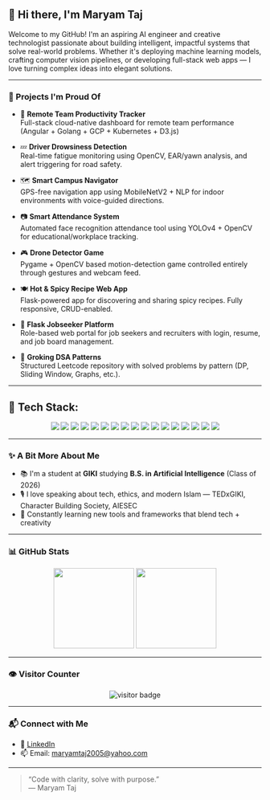 ## 👋 Hi there, I'm Maryam Taj

Welcome to my GitHub! I'm an aspiring AI engineer and creative technologist passionate about building intelligent, impactful systems that solve real-world problems. Whether it's deploying machine learning models, crafting computer vision pipelines, or developing full-stack web apps — I love turning complex ideas into elegant solutions.

---

### 🚀 Projects I'm Proud Of

- 🔧 **Remote Team Productivity Tracker**  
  Full-stack cloud-native dashboard for remote team performance (Angular + Golang + GCP + Kubernetes + D3.js)

- 💤 **Driver Drowsiness Detection**  
  Real-time fatigue monitoring using OpenCV, EAR/yawn analysis, and alert triggering for road safety.

- 🗺️ **Smart Campus Navigator**  
  GPS-free navigation app using MobileNetV2 + NLP for indoor environments with voice-guided directions.

- 📷 **Smart Attendance System**  
  Automated face recognition attendance tool using YOLOv4 + OpenCV for educational/workplace tracking.

- 🎮 **Drone Detector Game**  
  Pygame + OpenCV based motion-detection game controlled entirely through gestures and webcam feed.

- 🍽️ **Hot & Spicy Recipe Web App**  
  Flask-powered app for discovering and sharing spicy recipes. Fully responsive, CRUD-enabled.

- 💼 **Flask Jobseeker Platform**  
  Role-based web portal for job seekers and recruiters with login, resume, and job board management.

- 🧠 **Groking DSA Patterns**  
  Structured Leetcode repository with solved problems by pattern (DP, Sliding Window, Graphs, etc.).

---

## 🧰 Tech Stack:

<p align="center">
  <img src="https://img.shields.io/badge/Python-3670A0?style=for-the-badge&logo=python&logoColor=ffdd54" />
  <img src="https://img.shields.io/badge/C++-00599C?style=for-the-badge&logo=c%2B%2B&logoColor=white" />
  <img src="https://img.shields.io/badge/Java-ED8B00?style=for-the-badge&logo=java&logoColor=white" />
  <img src="https://img.shields.io/badge/JavaScript-F7DF1E?style=for-the-badge&logo=javascript&logoColor=black" />
  <img src="https://img.shields.io/badge/HTML5-E34F26?style=for-the-badge&logo=html5&logoColor=white" />
  <img src="https://img.shields.io/badge/CSS3-1572B6?style=for-the-badge&logo=css3&logoColor=white" />
  <img src="https://img.shields.io/badge/Flask-000000?style=for-the-badge&logo=flask&logoColor=white" />
  <img src="https://img.shields.io/badge/Streamlit-FF4B4B?style=for-the-badge&logo=streamlit&logoColor=white" />
  <img src="https://img.shields.io/badge/OpenCV-27338e?style=for-the-badge&logo=opencv&logoColor=white" />
  <img src="https://img.shields.io/badge/YOLOv4-FF4088?style=for-the-badge&logo=data:image/svg+xml;base64,PHN2ZyB4bWxucz0naHR0cDovL3d3dy53My5vcmcvMjAwMC9zdmcnPjxyZWN0IHdpZHRoPScyMCcgaGVpZ2h0PScyMCcgZmlsbD0nI2ZmNCcgLz48L3N2Zz4=" />
  <img src="https://img.shields.io/badge/TensorFlow-FF6F00?style=for-the-badge&logo=tensorflow&logoColor=white" />
  <img src="https://img.shields.io/badge/Kubernetes-326CE5?style=for-the-badge&logo=kubernetes&logoColor=white" />
  <img src="https://img.shields.io/badge/GCP-4285F4?style=for-the-badge&logo=google-cloud&logoColor=white" />
  <img src="https://img.shields.io/badge/MySQL-005C84?style=for-the-badge&logo=mysql&logoColor=white" />
  <img src="https://img.shields.io/badge/Git-F05032?style=for-the-badge&logo=git&logoColor=white" />
  <img src="https://img.shields.io/badge/Unity-000000?style=for-the-badge&logo=unity&logoColor=white" />
  <img src="https://img.shields.io/badge/Adobe%20Photoshop-31A8FF?style=for-the-badge&logo=Adobe%20Photoshop&logoColor=white" />
</p>


---

### ✨ A Bit More About Me

- 📚 I'm a student at **GIKI** studying **B.S. in Artificial Intelligence** (Class of 2026)
- 🎙️ I love speaking about tech, ethics, and modern Islam — TEDxGIKI, Character Building Society, AIESEC
- 🧩 Constantly learning new tools and frameworks that blend tech + creativity

---

### 📊 GitHub Stats

<p align="center">
  <img src="https://github-readme-stats.vercel.app/api?username=Tajhoonmain&show_icons=true&theme=tokyonight" height="160" />
  <img src="https://github-readme-stats.vercel.app/api/top-langs/?username=Tajhoonmain&layout=compact&theme=tokyonight" height="160"/>
</p>

---

### 👁️ Visitor Counter

<p align="center">
  <img src="https://komarev.com/ghpvc/?username=Tajhoonmain&label=Visitors&color=blue&style=flat" alt="visitor badge"/>
</p>

---

### 📬 Connect with Me

- 🔗 [LinkedIn](https://www.linkedin.com/in/maryam--taj/)
- 📫 Email: maryamtaj2005@yahoo.com

---

> “Code with clarity, solve with purpose.”  
> — Maryam Taj
